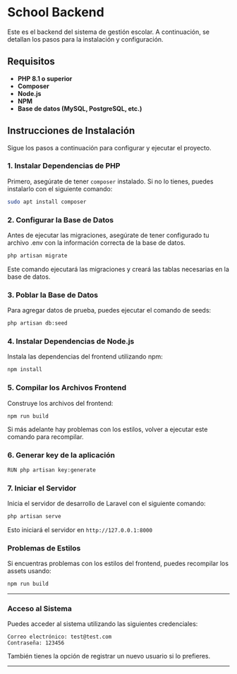 # School Backend

Este es el backend del sistema de gestión escolar. A continuación, se detallan los pasos para la instalación y configuración.

## Requisitos

- **PHP 8.1 o superior**
- **Composer**
- **Node.js**
- **NPM**
- **Base de datos (MySQL, PostgreSQL, etc.)**

## Instrucciones de Instalación

Sigue los pasos a continuación para configurar y ejecutar el proyecto.

### 1. Instalar Dependencias de PHP

Primero, asegúrate de tener `composer` instalado. Si no lo tienes, puedes instalarlo con el siguiente comando:

```bash
sudo apt install composer
```
### 2. Configurar la Base de Datos

Antes de ejecutar las migraciones, asegúrate de tener configurado tu archivo .env con la información correcta de la base de datos.

```bash
php artisan migrate
```

Este comando ejecutará las migraciones y creará las tablas necesarias en la base de datos.
### 3. Poblar la Base de Datos

Para agregar datos de prueba, puedes ejecutar el comando de seeds:

```bash
php artisan db:seed
```

### 4. Instalar Dependencias de Node.js

Instala las dependencias del frontend utilizando npm:


```bash
npm install
```

### 5. Compilar los Archivos Frontend

Construye los archivos del frontend:

```bash
npm run build
```
Si más adelante hay problemas con los estilos, volver a ejecutar este comando para recompilar.

### 6. Generar key de la aplicación

```bash
RUN php artisan key:generate
```

### 7. Iniciar el Servidor

Inicia el servidor de desarrollo de Laravel con el siguiente comando:

```bash
php artisan serve
```
Esto iniciará el servidor en `http://127.0.0.1:8000`

### Problemas de Estilos

Si encuentras problemas con los estilos del frontend, puedes recompilar los assets usando:
```bash
npm run build
```

-----------------


### Acceso al Sistema

Puedes acceder al sistema utilizando las siguientes credenciales:

    Correo electrónico: test@test.com
    Contraseña: 123456

También tienes la opción de registrar un nuevo usuario si lo prefieres.

-----------------
